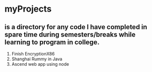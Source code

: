# myProjects 
## is a directory for any code I have completed in spare time during semesters/breaks while learning to program in college.
1. Finish EncryptionX86
2. Shanghai Rummy in Java
3. Ascend web app using node